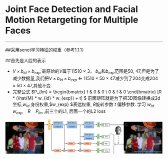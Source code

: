 # Joint Face Detection and Facial Motion Retargeting for Multiple Faces
---
##采用senet学习特征的权重（参考1.1.1）

##首先是人脸的表示
+  $V \times b_{id} \times b_{exp}$
   最原始的$V$属于11510 × 3， $b_{id}$和$b_{exp}$范围是50, 47,但是为了减少数据量,我们把$V \times b_{id} \times b_{exp}  \in 11510 \times 50 \times 47$减少到了204变成$204 \times 50 \times 47$,其他不变.
+ 完整公式
   $P_{lm} = \begin{bmatrix}
        f & 0 & 0 \\
        0 & f & 0
        \end{bmatrix}
        [R * (\hat{M} * w_{id} * w_{exp}) + t] 
   $
   前面矩阵就是为了把3D图像转换成2d坐标,$w_{id}$ 身份权重,$w_{exp} $表达权重, $R$旋转参数 $t$ 偏移参数.
   学习 $w_{id} \quad w_{exp}  \quad R \quad P_{lm}$ ,前三个的L1, 后面一个的L2 loss


![1](1.2.1.1.png)
